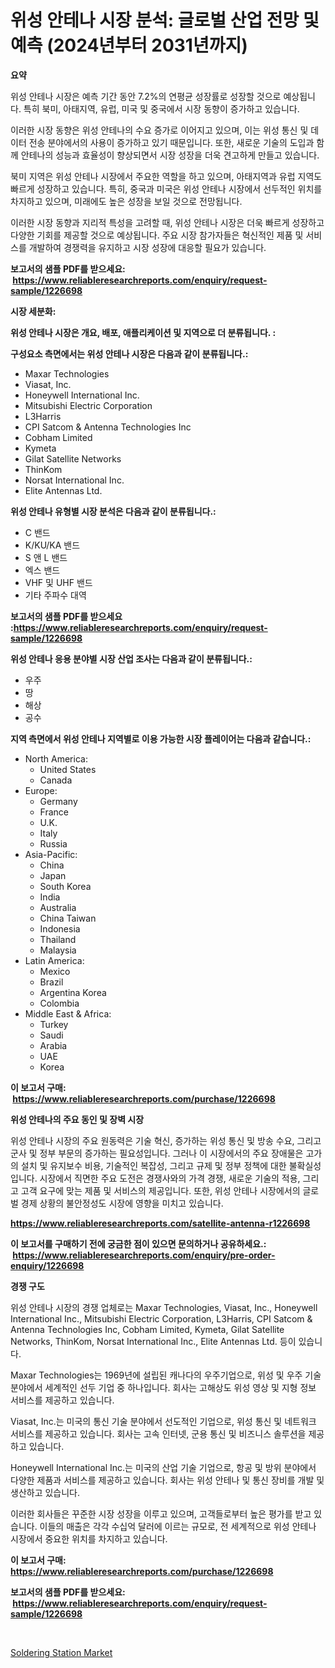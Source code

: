 <p><h1>위성 안테나 시장 분석: 글로벌 산업 전망 및 예측 (2024년부터 2031년까지)</h1></p><p><strong>요약</strong></p>
<p><p>위성 안테나 시장은 예측 기간 동안 7.2%의 연평균 성장률로 성장할 것으로 예상됩니다. 특히 북미, 아태지역, 유럽, 미국 및 중국에서 시장 동향이 증가하고 있습니다.</p><p>이러한 시장 동향은 위성 안테나의 수요 증가로 이어지고 있으며, 이는 위성 통신 및 데이터 전송 분야에서의 사용이 증가하고 있기 때문입니다. 또한, 새로운 기술의 도입과 함께 안테나의 성능과 효율성이 향상되면서 시장 성장을 더욱 견고하게 만들고 있습니다.</p><p>북미 지역은 위성 안테나 시장에서 주요한 역할을 하고 있으며, 아태지역과 유럽 지역도 빠르게 성장하고 있습니다. 특히, 중국과 미국은 위성 안테나 시장에서 선두적인 위치를 차지하고 있으며, 미래에도 높은 성장을 보일 것으로 전망됩니다.</p><p>이러한 시장 동향과 지리적 특성을 고려할 때, 위성 안테나 시장은 더욱 빠르게 성장하고 다양한 기회를 제공할 것으로 예상됩니다. 주요 시장 참가자들은 혁신적인 제품 및 서비스를 개발하여 경쟁력을 유지하고 시장 성장에 대응할 필요가 있습니다.</p></p>
<p><strong>보고서의 샘플 PDF를 받으세요: &nbsp;<a href="https://www.reliableresearchreports.com/enquiry/request-sample/1226698">https://www.reliableresearchreports.com/enquiry/request-sample/1226698</a></strong></p>
<p><strong>시장 세분화:</strong></p>
<p><strong> 위성 안테나 시장은 개요, 배포, 애플리케이션 및 지역으로 더 분류됩니다. :</strong></p>
<p><strong>구성요소 측면에서는 위성 안테나 시장은 다음과 같이 분류됩니다.:</strong></p>
<p><ul><li>Maxar Technologies</li><li>Viasat, Inc.</li><li>Honeywell International Inc.</li><li>Mitsubishi Electric Corporation</li><li>L3Harris</li><li>CPI Satcom & Antenna Technologies Inc</li><li>Cobham Limited</li><li>Kymeta</li><li>Gilat Satellite Networks</li><li>ThinKom</li><li>Norsat International Inc.</li><li>Elite Antennas Ltd.</li></ul></p>
<p><strong> 위성 안테나 유형별 시장 분석은 다음과 같이 분류됩니다.:</strong></p>
<p><ul><li>C 밴드</li><li>K/KU/KA 밴드</li><li>S 앤 L 밴드</li><li>엑스 밴드</li><li>VHF 및 UHF 밴드</li><li>기타 주파수 대역</li></ul></p>
<p><strong>보고서의 샘플 PDF를 받으세요 :<a href="https://www.reliableresearchreports.com/enquiry/request-sample/1226698">https://www.reliableresearchreports.com/enquiry/request-sample/1226698</a></strong></p>
<p><strong> 위성 안테나 응용 분야별 시장 산업 조사는 다음과 같이 분류됩니다.:</strong></p>
<p><ul><li>우주</li><li>땅</li><li>해상</li><li>공수</li></ul></p>
<p><strong>지역 측면에서 위성 안테나 지역별로 이용 가능한 시장 플레이어는 다음과 같습니다.:</strong></p>
<p><ul>
    <li>
        North America:
        <ul>
            <li>United States</li>
            <li>Canada</li>
        </ul>
    </li>
    <li>
        Europe:
        <ul>
            <li>Germany</li>
            <li>France</li>
            <li>U.K.</li>
            <li>Italy</li>
            <li>Russia</li>
        </ul>
    </li>
    <li>
        Asia-Pacific:
        <ul>
            <li>China</li>
            <li>Japan</li>
            <li>South Korea</li>
            <li>India</li>
            <li>Australia</li>
            <li>China Taiwan</li>
            <li>Indonesia</li>
            <li>Thailand</li>
            <li>Malaysia</li>
        </ul>
    </li>
    <li>
        Latin America:
        <ul>
            <li>Mexico</li>
            <li>Brazil</li>
            <li>Argentina Korea</li>
            <li>Colombia</li>
        </ul>
    </li>
    <li>
        Middle East & Africa:
        <ul>
            <li>Turkey</li>
            <li>Saudi</li>
            <li>Arabia</li>
            <li>UAE</li>
            <li>Korea</li>
        </ul>
    </li>
    </ul></p>
<p><strong>이 보고서 구매: &nbsp;<a href="https://www.reliableresearchreports.com/purchase/1226698">https://www.reliableresearchreports.com/purchase/1226698</a></strong></p>
<p><strong>위성 안테나의 주요 동인 및 장벽 시장</strong></p>
<p><p>위성 안테나 시장의 주요 원동력은 기술 혁신, 증가하는 위성 통신 및 방송 수요, 그리고 군사 및 정부 부문의 증가하는 필요성입니다. 그러나 이 시장에서의 주요 장애물은 고가의 설치 및 유지보수 비용, 기술적인 복잡성, 그리고 규제 및 정부 정책에 대한 불확실성입니다. 시장에서 직면한 주요 도전은 경쟁사와의 가격 경쟁, 새로운 기술의 적용, 그리고 고객 요구에 맞는 제품 및 서비스의 제공입니다. 또한, 위성 안테나 시장에서의 글로벌 경제 상황의 불안정성도 시장에 영향을 미치고 있습니다.</p></p>
<p><strong><a href="https://www.reliableresearchreports.com/satellite-antenna-r1226698">https://www.reliableresearchreports.com/satellite-antenna-r1226698</a></strong></p>
<p><strong>이 보고서를 구매하기 전에 궁금한 점이 있으면 문의하거나 공유하세요.: &nbsp;<a href="https://www.reliableresearchreports.com/enquiry/pre-order-enquiry/1226698">https://www.reliableresearchreports.com/enquiry/pre-order-enquiry/1226698</a></strong></p>
<p><strong>경쟁 구도</strong></p>
<p><p>위성 안테나 시장의 경쟁 업체로는 Maxar Technologies, Viasat, Inc., Honeywell International Inc., Mitsubishi Electric Corporation, L3Harris, CPI Satcom & Antenna Technologies Inc, Cobham Limited, Kymeta, Gilat Satellite Networks, ThinKom, Norsat International Inc., Elite Antennas Ltd. 등이 있습니다.</p><p>Maxar Technologies는 1969년에 설립된 캐나다의 우주기업으로, 위성 및 우주 기술 분야에서 세계적인 선두 기업 중 하나입니다. 회사는 고해상도 위성 영상 및 지형 정보 서비스를 제공하고 있습니다.</p><p>Viasat, Inc.는 미국의 통신 기술 분야에서 선도적인 기업으로, 위성 통신 및 네트워크 서비스를 제공하고 있습니다. 회사는 고속 인터넷, 군용 통신 및 비즈니스 솔루션을 제공하고 있습니다.</p><p>Honeywell International Inc.는 미국의 산업 기술 기업으로, 항공 및 방위 분야에서 다양한 제품과 서비스를 제공하고 있습니다. 회사는 위성 안테나 및 통신 장비를 개발 및 생산하고 있습니다.</p><p>이러한 회사들은 꾸준한 시장 성장을 이루고 있으며, 고객들로부터 높은 평가를 받고 있습니다. 이들의 매출은 각각 수십억 달러에 이르는 규모로, 전 세계적으로 위성 안테나 시장에서 중요한 위치를 차지하고 있습니다.</p></p>
<p><strong>이 보고서 구매: &nbsp; <a href="https://www.reliableresearchreports.com/purchase/1226698">https://www.reliableresearchreports.com/purchase/1226698</a></strong></p>
<p><strong>보고서의 샘플 PDF를 받으세요: &nbsp;<a href="https://www.reliableresearchreports.com/enquiry/request-sample/1226698">https://www.reliableresearchreports.com/enquiry/request-sample/1226698</a></strong><strong></strong></p>
<p>&nbsp;</p>
<p><p><a href="https://github.com/brenzgnarento/Market-Research-Report-List-2/blob/main/soldering-station-market.md">Soldering Station Market</a></p></p>